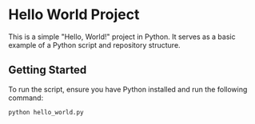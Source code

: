 # Hello World Project

This is a simple "Hello, World!" project in Python. It serves as a basic example of a Python script and repository structure.

## Getting Started

To run the script, ensure you have Python installed and run the following command:

```bash
python hello_world.py
